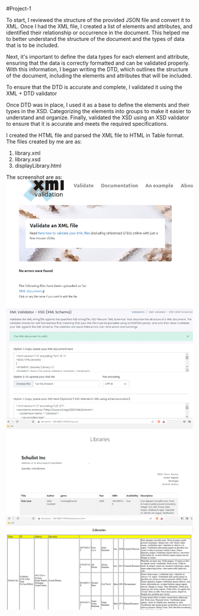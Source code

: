 #Project-1 

To start, I reviewed the structure of the provided JSON file and convert it to XML. Once I had the XML file, I created a list of elements and attributes, and identified their relationship or occurrence in the document. This helped me to better understand the structure of the document and the types of data that is to be included.

Next, it's important to define the data types for each element and attribute, ensuring that the data is correctly formatted and can be validated properly. With this information, I began writing the DTD, which outlines the structure of the document, including the elements and attributes that will be included.

To ensure that the DTD is accurate and complete, I validated it using the XML + DTD validator

Once DTD was in place, I used it as a base to define the elements and their types in the XSD. Categorizing the elements into groups to make it easier to understand and organize. Finally, validated the XSD using an XSD validator to ensure that it is accurate and meets the required specifications.

I created the HTML file and parsed the XML file to HTML in Table format.
The files created by me are as:
1. library.xml
2. library.xsd
3. displayLibrary.html

The screenshot are as:
![info](DTD_Validated.jpg)
![info](XSD_Validated.jpg)
![info](XSLTdisplay.png)
![info](discplayLibraryHTML.png)